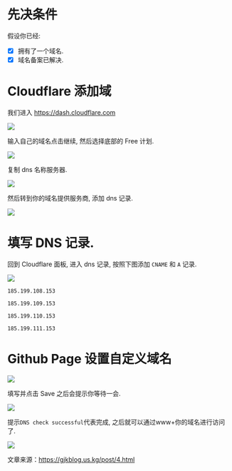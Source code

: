 # 先决条件

假设你已经:

- [x] 拥有了一个域名.
- [x] 域名备案已解决.

# Cloudflare 添加域

我们进入 https://dash.cloudflare.com

![](https://linji1.github.io/assets/file/2025/02/401824633-65746e4c-33ac-42e5-8261-80b231cae4f2.webp)

输入自己的域名点击继续, 然后选择底部的 Free 计划.

![](https://linji1.github.io/assets/file/2025/02/401824864-7ac12093-dee3-4a9c-bd55-c124d0ac6453.webp)

复制 dns 名称服务器.

![](https://linji1.github.io/assets/file/2025/02/401824735-3fa17e93-d8ef-4271-b2f0-e2387a489601.webp)

然后转到你的域名提供服务商, 添加 dns 记录.

![](https://linji1.github.io/assets/file/2025/02/401824786-73aad798-1830-4bbf-b281-cda074f40485.webp)

# 填写 DNS 记录.

回到 Cloudflare 面板, 进入 dns 记录, 按照下图添加 `CNAME` 和 `A` 记录.

![](https://linji1.github.io/assets/file/2025/02/401824842-57ed2272-5e7e-4807-b3de-bde1b95d7040.webp)

```
185.199.108.153

185.199.109.153

185.199.110.153

185.199.111.153
```

# Github Page 设置自定义域名

![](https://linji1.github.io/assets/file/2025/02/401824864-7ac12093-dee3-4a9c-bd55-c124d0ac6453.webp)

填写并点击 Save 之后会提示你等待一会.

![](https://linji1.github.io/assets/file/2025/02/401824887-8087186c-2b32-4064-8b03-92308b063b75.webp)

提示`DNS check successful`代表完成, 之后就可以通过www+你的域名进行访问了.

![](https://linji1.github.io/assets/file/2025/02/401826725-d7e62e5d-32b5-4acd-86dc-432a971c2218.webp)

文章来源：https://gjkblog.us.kg/post/4.html